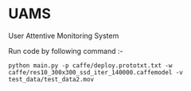 # UAMS
User Attentive Monitoring System

Run code by following command :-

```
python main.py -p caffe/deploy.prototxt.txt -w caffe/res10_300x300_ssd_iter_140000.caffemodel -v test_data/test_data2.mov
```
